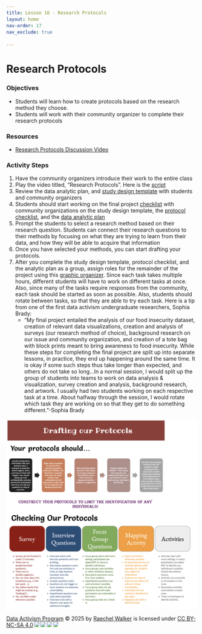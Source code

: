 ```yaml
---
title: Lesson 16 - Research Protocols 
layout: home
nav-order: 17
nav_exclude: true

---
```


<script>
  if (localStorage.getItem("formFilled") !== "true") {
    window.location.href = "/";
  }
</script>


# Research Protocols

### Objectives
- Students will learn how to create protocols based on the research method they choose.
- Students will work with their community organizer to complete their research protocols

### Resources
- <a href = "https://drive.google.com/file/d/1VegaEbjnXKdVrhFya2WfFKTlY8QKWyMw/view?usp=drive_link">Research Protocols Discussion Video</a>

### Activity Steps
1. Have the community organizers introduce their work to the entire class
2. Play the video titled, “Research Protocols”. Here is the <a href = "https://docs.google.com/document/d/1WvAx6hz3B1EOYvx-bLw0KEQPb6lvXzRhwmiBWxSei5Y/edit?tab=t.0">script</a>
3. Review the data analytic plan, and <a href = "https://drive.google.com/file/d/1JrVUIbeVPrJ-S_l1Xv-VQTGWalDkyJyM/view?usp=drive_link">study design template</a> with students and community organizers
4. Students should start working on the final project <a href = "https://docs.google.com/document/d/10CVWUbdw-6bjNH-zqeofEikvwJdNdXJqRcjD1z5XUZ8/edit?tab=t.0">checklist</a> with community organizations on the study design template, the <a href = "https://docs.google.com/document/d/13Vj5VbPgjhQgJfOGtPInhDG7k5QXHsVzMGZmx0f7-Cg/edit?tab=t.0">protocol checklist</a>, and  the <a href = "https://drive.google.com/file/d/11VB9OqeXkY5G5kNS-9WMZ3PorDfCbSMm/view?usp=drive_link">data analytic plan</a>
5. Prompt the students to select a research method based on their research question. Students can connect their research questions to their methods by focusing on what they are trying to learn from their data, and how they will be able to acquire that information
6. Once you have selected your methods, you can start drafting your protocols. 
7. After you complete the study design template, protocol checklist, and the analytic plan as a group, assign roles for the remainder of the project using this <a href = "https://drive.google.com/file/d/11aXBZFTD7gi6Srn0J-1t_P-HSzSrYUOE/view?usp=drive_link">graphic organizer</a>. Since each task takes multiple hours, different students will have to work on different tasks at once. Also, since many of the tasks require responses from the community, each task should be started as soon as possible. Also, students should rotate between tasks, so that they are able to try each task. Here is a tip from one of the first data activism undergraduate researchers, Sophia Brady: 
    - “My final project entailed the analysis of our food insecurity dataset, creation of relevant data visualizations, creation and analysis of surveys (our research method of choice), background research on our issue and community organization, and creation of a tote bag with block prints meant to bring awareness to food insecurity. While these steps for completing the final project are split up into separate lessons, in practice, they end up happening around the same time. It is okay if some such steps thus take longer than expected, and others do not take so long…In a normal session, I would split up the group of students into teams to work on data analysis & visualization, survey creation and analysis, background research, and artwork. I usually had two students working on each respective task at a time. About halfway through the session, I would rotate which task they are working on so that they get to do something different.”-Sophia Brady
  
<img src = "images/draft-protocols.png" alt = "Drafting our Protocols">




<a href="https://creativecommons.org">Data Activism Program</a> © 2025 by <a href="https://creativecommons.org">Raechel Walker</a> is licensed under <a href="https://creativecommons.org/licenses/by-nc-sa/4.0/">CC BY-NC-SA 4.0</a><img src="https://mirrors.creativecommons.org/presskit/icons/cc.svg" style="max-width: 1em;max-height:1em;margin-left: .2em;"><img src="https://mirrors.creativecommons.org/presskit/icons/by.svg" style="max-width: 1em;max-height:1em;margin-left: .2em;"><img src="https://mirrors.creativecommons.org/presskit/icons/nc.svg" style="max-width: 1em;max-height:1em;margin-left: .2em;"><img src="https://mirrors.creativecommons.org/presskit/icons/sa.svg" style="max-width: 1em;max-height:1em;margin-left: .2em;">